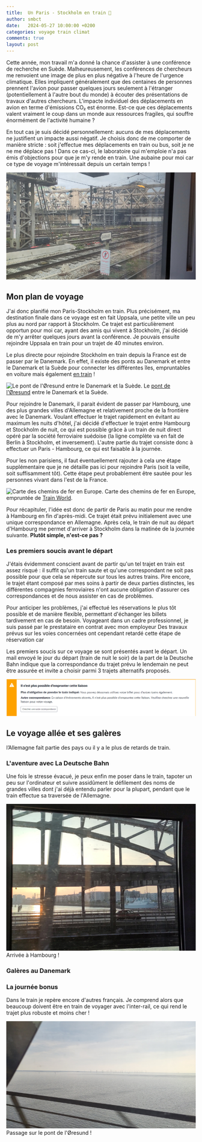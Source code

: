```yaml
---
title:  Un Paris - Stockholm en train 🚆
author: smbct
date:   2024-05-27 10:00:00 +0200
categories: voyage train climat
comments: true
layout: post
---
```


Cette année, mon travail m'a donné la chance d'assister à une conférence de recherche en Suède.
Malheureusement, les conférences de chercheurs me renvoient une image de plus en plus négative à l'heure de l'urgence climatique.
Elles impliquent généralement que des centaines de personnes prennent l'avion pour passer quelques jours seulement à l'étranger (potentiellement à l'autre bout du monde) à écouter des présentations de travaux d'autres chercheurs.
L'impacte individuel des déplacements en avion en terme d'émissions CO₂ est énorme.
Est-ce que ces déplacements valent vraiment le coup dans un monde aux ressources fragiles, qui souffre énormément de l'activité humaine ?

En tout cas je suis décidé personnellement: aucuns de mes déplacements ne justifient un impacte aussi négatif.
Je choisis donc de me comporter de manière stricte : soit j'effectue mes déplacements en train ou bus, soit je ne ne me déplace pas !
Dans ce cas-ci, le laboratoire qui m'emploie n'a pas émis d'objections pour que je m'y rende en train.
Une aubaine pour moi car ce type de voyage m'intéressait depuis un certain temps ! 

![Un chemin de fer.](/assets/stockholm/suede_1.jpg)


## Mon plan de voyage

J'ai donc planifié mon Paris-Stockholm en train.
Plus précisément, ma destination finale dans ce voyage est en fait Uppsala, une petite ville un peu plus au nord par rapport à Stockholm.
Ce trajet est particulièrement opportun pour moi car, ayant des amis qui vivent à Stockholm, j'ai décidé de m'y arrêter quelques jours avant la conférence.
Je pouvais ensuite rejoindre Uppsala en train pour un trajet de 40 minutes environ. 

Le plus directe pour rejoindre Stockholm en train depuis la France est de passer par le Danemark.
En effet, il existe des ponts au Danemark et entre le Danemark et la Suède pour connecter les différentes îles, empruntables en voiture mais également [en train](https://fr.wikipedia.org/wiki/Ligne_de_Copenhague_%C3%A0_Malm%C3%B6) !

![Le pont de l'Øresund entre le Danemark et la Suède.](https://upload.wikimedia.org/wikipedia/commons/0/06/%C3%96resundsbron_fr%C3%A5n_Lernacken.jpg)
Le [pont de l'Øresund](https://fr.wikipedia.org/wiki/Pont_de_l%27%C3%98resund) entre le Danemark et la Suède.

Pour rejoindre le Danemark, il parait évident de passer par Hambourg, une des plus grandes villes d'Allemagne et relativement proche de la frontière avec le Danemark.
Voulant effectuer le trajet rapidement en évitant au maximum les nuits d'hôtel, j'ai décidé d'effectuer le trajet entre Hambourg et Stockholm de nuit, ce qui est possible grâce à un train de nuit direct opéré par la société ferroviaire suédoise (la ligne complète va en fait de Berlin à Stockholm, et inversement).
L'autre partie du trajet consiste donc à effectuer un Paris - Hambourg, ce qui est faisable à la journée.

Pour les non parisiens, il faut éventuellement rajouter à cela une étape supplémentaire que je ne détaille pas ici pour rejoindre Paris (soit la veille, soit suffisamment tôt).
Cette étape peut probablement être sautée pour les personnes vivant dans l'est de la France.

![Carte des chemins de fer en Europe.](https://i.pinimg.com/originals/e3/b3/5c/e3b35c9e96b9c906e0b2c68ec5db783d.gif)
Carte des chemins de fer en Europe, empruntée de [Train World](https://trainmaps.netlify.app/rail-europe-train-maps.html).

Pour récapituler, l'idée est donc de partir de Paris au matin pour me rendre à Hambourg en fin d'après-midi.
Ce trajet était prévu initialement avec une unique correspondance en Allemagne.
Après cela, le train de nuit au départ d'Hambourg me permet d'arriver à Stockholm dans la matinée de la journée suivante.
**Plutôt simple, n'est-ce pas ?**



### Les premiers soucis avant le départ

J'étais évidemment conscient avant de partir qu'un tel trajet en train est assez risqué : il suffit qu'un train saute et qu'une correspondant ne soit pas possible pour que cela se répercute sur tous les autres trains.
Pire encore, le trajet étant composé par mes soins à partir de deux parties distinctes, les différentes compagnies ferroviaires n'ont aucune obligation d'assurer ces correspondances et de nous assister en cas de problèmes. 


Pour anticiper les problèmes, j'ai effectué les réservations le plus tôt possible et de manière flexible, permettant d'échanger les billets tardivement en cas de besoin.
Voyageant dans un cadre professionnel, je suis passé par le prestataire en contrat avec mon employeur
Des travaux prévus sur les voies concernées ont cependant retardé cette étape de réservation car 

Les premiers soucis sur ce voyage se sont présentés avant le départ.
Un mail envoyé le jour du départ (train de nuit le soir) de la part de la Deutsche Bahn indique que la correspondance du trajet prévu le lendemain ne peut être assurée et invite a choisir parmi 3 trajets alternatifs proposés.

![Le message en question.](/assets/stockholm/db_message.png)

## Le voyage allée et ses galères


l’Allemagne fait partie des pays ou il y a le plus de retards de train.

### L'aventure avec La Deutsche Bahn

Une fois le stresse évacué, je peux enfin me poser dans le train, tapoter un peu sur l'ordinateur et suivre assidûment le défilement des noms de grandes villes dont j'ai déjà entendu parler pour la plupart, pendant que le train effectue sa traversée de l'Allemagne.

![Arrivée à Hambourg !](/assets/stockholm/arrivee_hambourg.jpg)
Arrivée à Hambourg !

### Galères au Danemark


### La journée bonus

Dans le train je repère encore d'autres français.
Je comprend alors que beaucoup doivent être en train de voyager avec l'inter-rail, ce qui rend le trajet plus robuste et moins cher !

![Passage sur le pont de l'Øresund !](/assets/stockholm/pont_danemark_suede.jpg)
Passage sur le pont de l'Øresund !